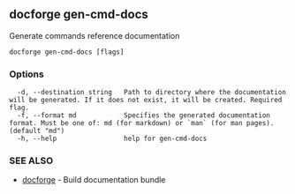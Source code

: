 ## docforge gen-cmd-docs

Generate commands reference documentation

```
docforge gen-cmd-docs [flags]
```

### Options

```
  -d, --destination string   Path to directory where the documentation will be generated. If it does not exist, it will be created. Required flag.
  -f, --format md            Specifies the generated documentation format. Must be one of: md (for markdown) or `man` (for man pages). (default "md")
  -h, --help                 help for gen-cmd-docs
```

### SEE ALSO

* [docforge](docforge.md)	 - Build documentation bundle

